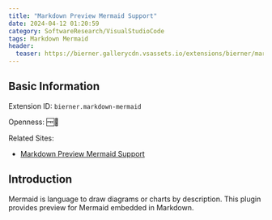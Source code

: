 ```yaml
---
title: "Markdown Preview Mermaid Support"
date: 2024-04-12 01:20:59
category: SoftwareResearch/VisualStudioCode
tags: Markdown Mermaid
header:
  teaser: https://bierner.gallerycdn.vsassets.io/extensions/bierner/markdown-mermaid/1.22.0/1707183756420/Microsoft.VisualStudio.Services.Icons.Default
---
```


## Basic Information

Extension ID: `bierner.markdown-mermaid`

Openness: 🆓📖

Related Sites:

* [Markdown Preview Mermaid Support](https://marketplace.visualstudio.com/items?itemName=bierner.markdown-mermaid)

## Introduction

Mermaid is language to draw diagrams or charts by description. This plugin provides preview for Mermaid embedded in Markdown.
